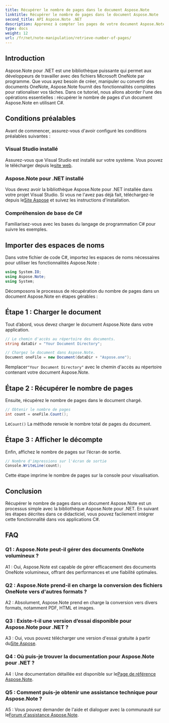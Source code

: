 ```yaml
---
title: Récupérer le nombre de pages dans le document Aspose.Note
linktitle: Récupérer le nombre de pages dans le document Aspose.Note
second_title: API Aspose.Note .NET
description: Apprenez à compter les pages de votre document Aspose.Note en utilisant C#. Suivez notre guide étape par étape pour une intégration facile.
type: docs
weight: 12
url: /fr/net/note-manipulation/retrieve-number-of-pages/
---
```

## Introduction

Aspose.Note pour .NET est une bibliothèque puissante qui permet aux développeurs de travailler avec des fichiers Microsoft OneNote par programme. Que vous ayez besoin de créer, manipuler ou convertir des documents OneNote, Aspose.Note fournit des fonctionnalités complètes pour rationaliser vos tâches. Dans ce tutoriel, nous allons aborder l'une des opérations essentielles : récupérer le nombre de pages d'un document Aspose.Note en utilisant C#.

## Conditions préalables

Avant de commencer, assurez-vous d'avoir configuré les conditions préalables suivantes :

### Visual Studio installé

Assurez-vous que Visual Studio est installé sur votre système. Vous pouvez le télécharger depuis le[site web](https://visualstudio.microsoft.com/).

### Aspose.Note pour .NET installé

 Vous devez avoir la bibliothèque Aspose.Note pour .NET installée dans votre projet Visual Studio. Si vous ne l'avez pas déjà fait, téléchargez-le depuis le[Site Aspose](https://releases.aspose.com/note/net/) et suivez les instructions d'installation.

### Compréhension de base de C#

Familiarisez-vous avec les bases du langage de programmation C# pour suivre les exemples.

## Importer des espaces de noms

Dans votre fichier de code C#, importez les espaces de noms nécessaires pour utiliser les fonctionnalités Aspose.Note :

```csharp
using System.IO;
using Aspose.Note;
using System;
```

Décomposons le processus de récupération du nombre de pages dans un document Aspose.Note en étapes gérables :

## Étape 1 : Charger le document

Tout d’abord, vous devez charger le document Aspose.Note dans votre application.

```csharp
// Le chemin d'accès au répertoire des documents.
string dataDir = "Your Document Directory";

// Chargez le document dans Aspose.Note.
Document oneFile = new Document(dataDir + "Aspose.one");
```

 Remplacer`"Your Document Directory"` avec le chemin d'accès au répertoire contenant votre document Aspose.Note.

## Étape 2 : Récupérer le nombre de pages

Ensuite, récupérez le nombre de pages dans le document chargé.

```csharp
// Obtenir le nombre de pages
int count = oneFile.Count();
```

 Le`Count()` La méthode renvoie le nombre total de pages du document.

## Étape 3 : Afficher le décompte

Enfin, affichez le nombre de pages sur l’écran de sortie.

```csharp
// Nombre d'impressions sur l'écran de sortie
Console.WriteLine(count);
```

Cette étape imprime le nombre de pages sur la console pour visualisation.

## Conclusion

Récupérer le nombre de pages dans un document Aspose.Note est un processus simple avec la bibliothèque Aspose.Note pour .NET. En suivant les étapes décrites dans ce didacticiel, vous pouvez facilement intégrer cette fonctionnalité dans vos applications C#.

## FAQ

### Q1 : Aspose.Note peut-il gérer des documents OneNote volumineux ?

A1 : Oui, Aspose.Note est capable de gérer efficacement des documents OneNote volumineux, offrant des performances et une fiabilité optimales.

### Q2 : Aspose.Note prend-il en charge la conversion des fichiers OneNote vers d'autres formats ?

A2 : Absolument, Aspose.Note prend en charge la conversion vers divers formats, notamment PDF, HTML et images.

### Q3 : Existe-t-il une version d’essai disponible pour Aspose.Note pour .NET ?

 A3 : Oui, vous pouvez télécharger une version d'essai gratuite à partir du[Site Aspose](https://releases.aspose.com/).

### Q4 : Où puis-je trouver la documentation pour Aspose.Note pour .NET ?

 A4 : Une documentation détaillée est disponible sur le[Page de référence Aspose.Note](https://reference.aspose.com/note/net/).

### Q5 : Comment puis-je obtenir une assistance technique pour Aspose.Note ?

 A5 : Vous pouvez demander de l'aide et dialoguer avec la communauté sur le[Forum d'assistance Aspose.Note](https://forum.aspose.com/c/note/28).